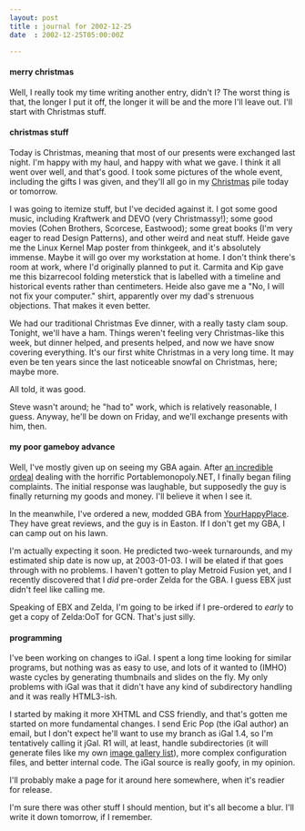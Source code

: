 ```yaml
---
layout: post
title : journal for 2002-12-25
date  : 2002-12-25T05:00:00Z

---
```

<h4>merry christmas</h4>Well, I really took my time writing another entry, didn't I?  The worst thing is that, the longer I put it off, the longer it will be and the more I'll leave out.  I'll start with Christmas stuff.<h4>christmas stuff</h4>Today is Christmas, meaning that most of our presents were exchanged last night.  I'm happy with my haul, and happy with what we gave.  I think it all went over well, and that's good.  I took some pictures of the whole event, including the gifts I was given, and they'll all go in my <a href='/images/xmas'>Christmas</a> pile today or tomorrow.

I was going to itemize stuff, but I've decided against it.  I got some good music, including Kraftwerk and DEVO (very Christmassy!); some good movies (Cohen Brothers, Scorcese, Eastwood); some great books (I'm very eager to read Design Patterns), and other weird and neat stuff.  Heide gave me the Linux Kernel Map poster from thinkgeek, and it's absolutely immense.  Maybe it will go over my workstation at home.  I don't think there's room at work, where I'd originally planned to put it.  Carmita and Kip gave me this bizarrecool folding meterstick that is labelled with a timeline and historical events rather than centimeters.  Heide also gave me a "No, I will not fix your computer." shirt, apparently over my dad's strenuous objections.  That makes it even better.

We had our traditional Christmas Eve dinner, with a really tasty clam soup. Tonight, we'll have a ham.  Things weren't feeling very Christmas-like this week, but dinner helped, and presents helped, and now we have snow covering everything.  It's our first white Christmas in a very long time.  It may even be ten years since the last noticeable snowfal on Christmas, here; maybe more.

All told, it was good.

Steve wasn't around; he "had to" work, which is relatively reasonable, I guess. Anyway, he'll be down on Friday, and we'll exchange presents with him, then.<h4>my poor gameboy advance</h4>Well, I've mostly given up on seeing my GBA again.  After <a href='/portablemonopoly'>an incredible ordeal</a> dealing with the horrific Portablemonopoly.NET, I finally began filing complaints.  The initial response was laughable, but supposedly the guy is finally returning my goods and money. I'll believe it when I see it.

In the meanwhile, I've ordered a new, modded GBA from <a href='http://www.yourhappyplace.com'>YourHappyPlace</a>.  They have great reviews, and the guy is in Easton.  If I don't get my GBA, I can camp out on his lawn.  

I'm actually expecting it soon.  He predicted two-week turnarounds, and my estimated ship date is now up, at 2003-01-03.  I will be elated if that goes through with no problems.  I haven't gotten to play Metroid Fusion yet, and I recently discovered that I <em>did</em> pre-order Zelda for the GBA.  I guess EBX just didn't feel like calling me.

Speaking of EBX and Zelda, I'm going to be irked if I pre-ordered to <em>early</em> to get a copy of Zelda:OoT for GCN.  That's just silly.<h4>programming</h4>I've been working on changes to iGal.  I spent a long time looking for similar programs, but nothing was as easy to use, and lots of it wanted to (IMHO) waste cycles by generating thumbnails and slides on the fly.  My only problems with iGal was that it didn't have any kind of subdirectory handling and it was really HTML3-ish.

I started by making it more XHTML and CSS friendly, and that's gotten me started on more fundamental changes.  I send Eric Pop (the iGal author) an email, but I don't expect he'll want to use my branch as iGal 1.4, so I'm tentatively calling it jGal.  R1 will, at least, handle subdirectories (it will generate files like my own <a href='/images'>image gallery list</a>), more complex configuration files, and better internal code.  The iGal source is really goofy, in my opinion.

I'll probably make a page for it around here somewhere, when it's readier for release.

I'm sure there was other stuff I should mention, but it's all become a blur. I'll write it down tomorrow, if I remember.

